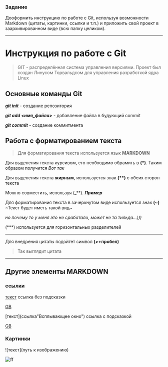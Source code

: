 ### **Задание**
 Дооформить инструкцию по работе с Git, используя возможности Markdown (цитаты, картинки, ссылки и т.п.) и приложить свой проект в заархивированном виде (всю папку целиком).
 ***


# Инструкция по работе с Git
> GIT - распределённая система управления версиями. Проект был создан Линусом Торвальдсом для управления разработкой ядра Linux

## **Основные команды Git**
_**git init**_ - создание репозитория

_**git add <имя_файла>**_ - добавление файла в будующий commit

_**git commit**_ - создание коммитмента

## Работа с форматированием текста
> Для форматирования текста используется язык **MARKDOWN**

Для выделения текста курсивом, его необходимо обрамить в **(*)**. Таким образом получится *Вот так*

Для выделения текста **жирным**, используется знак __(**)__ с обеих сторон текста

Можно совместить, используя (_**). _**Пример**_

Для форматирования текста в зачеркнутом виде используется знак **(~)**
~Текст будет иметь такой вид~ 

*но почему то у меня это не сработало, может не та тильда...)))*

(***) используется для горизонтальных разделителей
***
Для внедрения цитаты подойтет символ **(>+пробел)**
> Так выглядит цитата
***
## Другие элементы MARKDOWN
### ссылки
[текст](ссылка) ссылка без подсказки

[GB](https://gb.ru/)

[текст](ссылка"Всплывающее окно") ссылка с подсказкой

[GB](https://gb.ru/ "Сайт GeekBrains")

### Картинки

![текст](путь к изображению)

![ff](https://top-online-courses.ru/wp-content/uploads/2021/02/174150_0-1.png)
